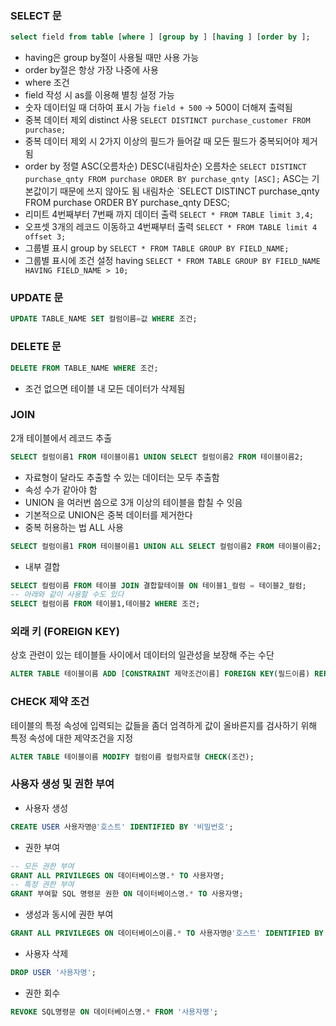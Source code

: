 ### SELECT 문
```SQL
select field from table [where ] [group by ] [having ] [order by ];
```
- having은 group by절이 사용될 때만 사용 가능
- order by절은 항상 가장 나중에 사용
- where 조건
- field 작성 시 as를 이용해 별칭 설정 가능
- 숫자 데이터일 때 더하여 표시 가능 `field + 500` -> 500이 더해져 출력됨
- 중복 데이터 제외 distinct 사용
  `SELECT DISTINCT purchase_customer FROM purchase;`
- 중복 데이터 제외 시 2가지 이상의 필드가 들어갈 때 모든 필드가 중복되어야 제거됨
- order by 정렬 ASC(오름차순) DESC(내림차순)
  오름차순
  `SELECT DISTINCT purchase_qnty FROM purchase ORDER BY purchase_qnty [ASC];` ASC는 기본값이기 때문에 쓰지 않아도 됨
  내림차순
  `SELECT DISTINCT purchase_qnty FROM purchase ORDER BY purchase_qnty DESC;
- 리미트
  4번째부터 7번째 까지 데이터 출력
  `SELECT * FROM TABLE limit 3,4;`
- 오프셋
  3개의 레코드 이동하고 4번째부터 출력
  `SELECT * FROM TABLE limit 4 offset 3;`
- 그룹별 표시 group by
  `SELECT * FROM TABLE GROUP BY FIELD_NAME;`
- 그룹별 표시에 조건 설정 having
  `SELECT * FROM TABLE GROUP BY FIELD_NAME HAVING FIELD_NAME > 10;`
### UPDATE 문
```SQL
UPDATE TABLE_NAME SET 컬럼이름=값 WHERE 조건;
```
### DELETE 문
```SQL
DELETE FROM TABLE_NAME WHERE 조건;
```
- 조건 없으면 테이블 내 모든 데이터가 삭제됨
### JOIN
2개 테이블에서 레코드 추출
```SQL
SELECT 컬럼이름1 FROM 테이블이름1 UNION SELECT 컬럼이름2 FROM 테이블이름2;
```
- 자료형이 달라도 추출할 수 있는 데이터는 모두 추출함
- 속성 수가 같아야 함
- UNION 을 여러번 씀으로 3개 이상의 테이블을 합칠 수 잇음
- 기본적으로 UNION은 중복 데이터를 제거한다
- 중복 허용하는 법 ALL 사용
```SQL
SELECT 컬럼이름1 FROM 테이블이름1 UNION ALL SELECT 컬럼이름2 FROM 테이블이름2;
```
- 내부 결합
```SQL
SELECT 컬럼이름 FROM 테이블 JOIN 결합할테이블 ON 테이블1_컬럼 = 테이블2_컬럼;
-- 아래와 같이 사용할 수도 있다
SELECT 컬럼이름 FROM 테이블1,테이블2 WHERE 조건;
```
### 외래 키 (FOREIGN KEY)
상호 관련이 있는 테이블들 사이에서 데이터의 일관성을 보장해 주는 수단
```SQL
ALTER TABLE 테이블이름 ADD [CONSTRAINT 제약조건이름] FOREIGN KEY(필드이름) REFERENCES 테이블이름(필드이름);
```
### CHECK 제약 조건
테이블의 특정 속성에 입력되는 값들을 좀더 엄격하게 값이 올바른지를 검사하기 위해 특정 속성에 대한 제약조건을 지정
```SQL
ALTER TABLE 테이블이름 MODIFY 컬럼이름 컬럼자료형 CHECK(조건);
```
### 사용자 생성 및 권한 부여
- 사용자 생성
```SQL
CREATE USER 사용자명@'호스트' IDENTIFIED BY '비밀번호';
```
- 권한 부여
```SQL
-- 모든 권한 부여
GRANT ALL PRIVILEGES ON 데이터베이스명.* TO 사용자명;
-- 특정 권한 부여
GRANT 부여할 SQL 명령문 권한 ON 데이터베이스명.* TO 사용자명;
```
- 생성과 동시에 권한 부여
```SQL
GRANT ALL PRIVILEGES ON 데이터베이스이름.* TO 사용자명@'호스트' IDENTIFIED BY '비밀번호' WITH GRANT OPTION;
```
- 사용자 삭제
```SQL
DROP USER '사용자명';
```
- 권한 회수
```SQL
REVOKE SQL명령문 ON 데이터베이스명.* FROM '사용자명';
```